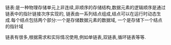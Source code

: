 链表:是一种物理存储单元上非连续,非顺序的存储结构,数据元素的逻辑顺序是通过链表中的指针链接次序实现的,
链表由一系列结点组成,结点可以在运行时动态生成.每个结点包括两个部分:一个是存储数据元素的数据域,
一个是存储下一个结点的指针域

链表有很多,根据需求和实际情况使用,例如单链表,双链表,循环链表等等.